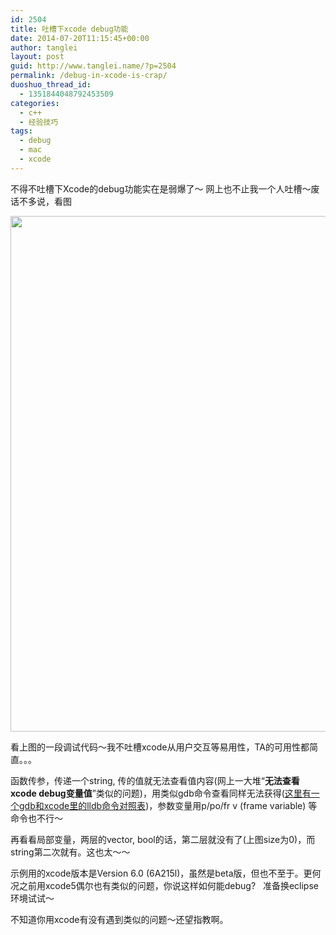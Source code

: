 ```yaml
---
id: 2504
title: 吐槽下xcode debug功能
date: 2014-07-20T11:15:45+00:00
author: tanglei
layout: post
guid: http://www.tanglei.name/?p=2504
permalink: /debug-in-xcode-is-crap/
duoshuo_thread_id:
  - 1351844048792453509
categories:
  - c++
  - 经验技巧
tags:
  - debug
  - mac
  - xcode
---
```

不得不吐槽下Xcode的debug功能实在是弱爆了～ 网上也不止我一个人吐槽～废话不多说，看图

<div>
  <a href="http://www.tanglei.name/wp-content/uploads/2014/07/xcode-debug.jpg"><img class="size-full wp-image-2505 aligncenter" title="xcode-debug" src="http://www.tanglei.name/wp-content/uploads/2014/07/xcode-debug.jpg" alt="" width="1081" height="825" /></a>
</div>

看上图的一段调试代码～我不吐槽xcode从用户交互等易用性，TA的可用性都简直。。。

函数传参，传递一个string, 传的值就无法查看值内容(网上一大堆“**无法查看xcode debug变量值**”类似的问题)，用类似gdb命令查看同样无法获得([这里有一个gdb和xcode里的lldb命令对照表](http://lldb.llvm.org/lldb-gdb.html))，参数变量用p/po/fr v (frame variable) 等命令也不行～

再看看局部变量，两层的vector, bool的话，第二层就没有了(上图size为0)，而string第二次就有。这也太～～

示例用的xcode版本是Version 6.0 (6A215l)，虽然是beta版，但也不至于。更何况之前用xcode5偶尔也有类似的问题，你说这样如何能debug?   准备换eclipse环境试试～

不知道你用xcode有没有遇到类似的问题～还望指教啊。